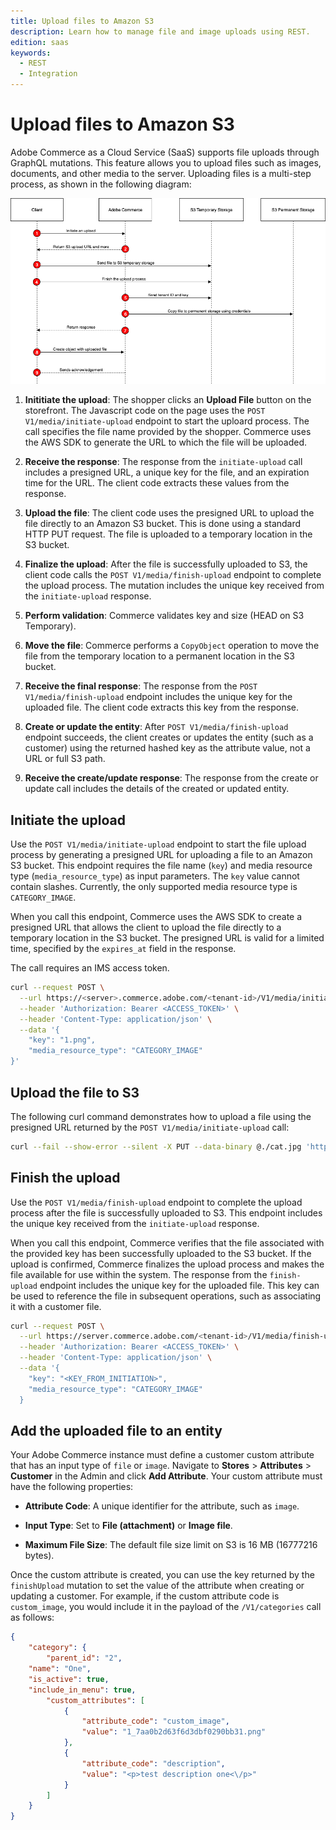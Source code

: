 ```yaml
---
title: Upload files to Amazon S3
description: Learn how to manage file and image uploads using REST.
edition: saas
keywords:
  - REST
  - Integration
---
```


# Upload files to Amazon S3

Adobe Commerce as a Cloud Service (SaaS) supports file uploads through GraphQL mutations. This feature allows you to upload files such as images, documents, and other media to the server. Uploading files is a multi-step process, as shown in the following diagram:

![Upload files](../../../_images/upload-file.png)

1. **Inititiate the upload**: The shopper clicks an **Upload File** button on the storefront. The Javascript code on the page uses the `POST V1/media/initiate-upload` endpoint to start the uploard process. The call specifies the file name provided by the shopper. Commerce uses the AWS SDK to generate the URL to which the file will be uploaded.

1. **Receive the response**: The response from the `initiate-upload` call includes a presigned URL, a unique key for the file, and an expiration time for the URL. The client code extracts these values from the response.

1. **Upload the file**: The client code uses the presigned URL to upload the file directly to an Amazon S3 bucket. This is done using a standard HTTP PUT request. The file is uploaded to a temporary location in the S3 bucket.

1. **Finalize the upload**: After the file is successfully uploaded to S3, the client code calls the `POST V1/media/finish-upload` endpoint to complete the upload process. The mutation includes the unique key received from the `initiate-upload` response.

1. **Perform validation**: Commerce validates key and size (HEAD on S3 Temporary).

1. **Move the file**: Commerce performs a `CopyObject` operation to move the file from the temporary location to a permanent location in the S3 bucket.

1. **Receive the final response**: The response from the `POST V1/media/finish-upload` endpoint includes the unique key for the uploaded file. The client code extracts this key from the response.

1. **Create or update the entity**: After `POST V1/media/finish-upload` endpoint succeeds, the client creates or updates the entity (such as a customer) using the returned hashed key as the attribute value, not a URL or full S3 path.

1. **Receive the create/update response**: The response from the create or update call includes the details of the created or updated entity.

## Initiate the upload

Use the `POST V1/media/initiate-upload` endpoint to start the file upload process by generating a presigned URL for uploading a file to an Amazon S3 bucket. This endpoint requires the file name (`key`) and media resource type (`media_resource_type`) as input parameters. The `key` value cannot contain slashes. Currently, the only supported media resource type is `CATEGORY_IMAGE`.

When you call this endpoint, Commerce uses the AWS SDK to create a presigned URL that allows the client to upload the file directly to a temporary location in the S3 bucket. The presigned URL is valid for a limited time, specified by the `expires_at` field in the response.

The call requires an IMS access token.

```bash
curl --request POST \
  --url https://<server>.commerce.adobe.com/<tenant-id>/V1/media/initiate-upload \
  --header 'Authorization: Bearer <ACCESS_TOKEN>' \
  --header 'Content-Type: application/json' \
  --data '{
    "key": "1.png",
    "media_resource_type": "CATEGORY_IMAGE"
}'
```

## Upload the file to S3

The following curl command demonstrates how to upload a file using the presigned URL returned by the `POST V1/media/initiate-upload` call:

```bash
curl --fail --show-error --silent -X PUT --data-binary @./cat.jpg 'https://s3.amazonaws.com/na1-qa-ccsaas-instance-presigned/<tenant>/cat_106d42b2ee34de81db31d958.jpg?X-Amz-Content-Sha256=UNSIGNED-PAYLOAD&X-Amz-Security-Token=...&X-Amz-Algorithm=AWS4-HMAC-SHA256&X-Amz-Credential=...&X-Amz-Date=...&X-Amz-SignedHeaders=host&X-Amz-Expires=...&X-Amz-Signature=...'
```

## Finish the upload

Use the `POST V1/media/finish-upload` endpoint to complete the upload process after the file is successfully uploaded to S3. This endpoint includes the unique key received from the `initiate-upload` response.

When you call this endpoint, Commerce verifies that the file associated with the provided key has been successfully uploaded to the S3 bucket. If the upload is confirmed, Commerce finalizes the upload process and makes the file available for use within the system. The response from the `finish-upload` endpoint includes the unique key for the uploaded file. This key can be used to reference the file in subsequent operations, such as associating it with a customer file.

```bash
curl --request POST \
  --url https://server.commerce.adobe.com/<tenant-id>/V1/media/finish-upload \
  --header 'Authorization: Bearer <ACCESS_TOKEN>' \
  --header 'Content-Type: application/json' \
  --data '{
    "key": "<KEY_FROM_INITIATION>",
    "media_resource_type": "CATEGORY_IMAGE"
  }
```

## Add the uploaded file to an entity

Your Adobe Commerce instance must define a customer custom attribute that has an input type of `file` or `image`. Navigate to **Stores** > **Attributes** > **Customer** in the Admin and click **Add Attribute**. Your custom attribute must have the following properties:

* **Attribute Code**: A unique identifier for the attribute, such as `image`.

* **Input Type**: Set to **File (attachment)** or **Image file**.

* **Maximum File Size**: The default file size limit on S3 is 16 MB (16777216 bytes).

Once the custom attribute is created, you can use the key returned by the `finishUpload` mutation to set the value of the attribute when creating or updating a customer. For example, if the custom attribute code is `custom_image`, you would include it in the payload of the `/V1/categories` call as follows:

```json
{
    "category": {
        "parent_id": "2",
    "name": "One",
    "is_active": true,
    "include_in_menu": true,
        "custom_attributes": [
            {
                "attribute_code": "custom_image",
                "value": "1_7aa0b2d63f6d3dbf0290bb31.png"
            },
            {
                "attribute_code": "description",
                "value": "<p>test description one<\/p>"
            }
        ]
    }
}
```
